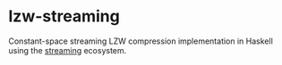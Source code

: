 # lzw-streaming

Constant-space streaming LZW compression implementation in Haskell using the
[streaming](https://hackage.haskell.org/package/streaming) ecosystem.
